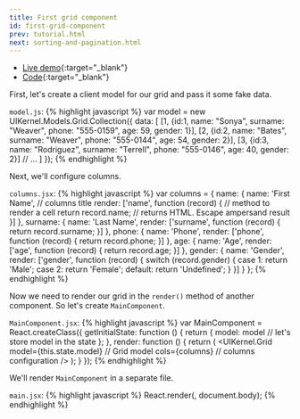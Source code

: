 ```yaml
---
title: First grid component
id: first-grid-component
prev: tutorial.html
next: sorting-and-pagination.html
---
```


* [Live demo](/examples/first-grid-component/){:target="_blank"}
* [Code]({{site.github}}_site/examples/first-grid-component){:target="_blank"}


First, let's create a client model for our grid and pass it some fake data.

`model.js`:
{% highlight javascript %}
var model = new UIKernel.Models.Grid.Collection({
  data: [
    [1, {id:1, name: "Sonya", surname: "Weaver", phone: "555-0159", age: 59, gender: 1}],
    [2, {id:2, name: "Bates", surname: "Weaver", phone: "555-0144", age: 54, gender: 2}],
    [3, {id:3, name: "Rodriguez", surname: "Terrell", phone: "555-0146", age: 40, gender: 2}]
    // ...
  ]
});
{% endhighlight %}

Next, we'll configure columns.

`columns.jsx`:
{% highlight javascript %}
var columns = {
  name: {
    name: 'First Name', // columns title
    render: ['name', function (record) { // method to render a cell
      return record.name; // returns HTML. Escape ampersand result
    }]
  },
  surname: {
    name: 'Last Name',
    render: ['surname', function (record) {
      return record.surname;
    }]
  },
  phone: {
    name: 'Phone',
    render: ['phone', function (record) {
      return record.phone;
    }]
  },
  age: {
    name: 'Age',
    render: ['age', function (record) {
      return record.age;
    }]
  },
  gender: {
    name: 'Gender',
    render: ['gender', function (record) {
      switch (record.gender) {
        case 1: return 'Male';
        case 2: return 'Female';
        default: return 'Undefined';
      }
    }]
  }
};
{% endhighlight %}

Now we need to render our grid in the `render()` method of another component. So let's create `MainComponent`.

`MainComponent.jsx`:
{% highlight javascript %}
var MainComponent = React.createClass({
  getInitialState: function () {
    return {
      model: model // let's store model in the state
    };
  },
  render: function () {
    return (
      <UIKernel.Grid
        model={this.state.model} // Grid model
        cols={columns} // columns configuration
      />
    );
  }
});
{% endhighlight %}


We'll render `MainComponent` in a separate file.

`main.jsx`:
{% highlight javascript %}
React.render(<MainComponent/>, document.body);
{% endhighlight %}
